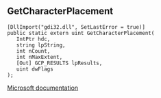 ## GetCharacterPlacement

```
[DllImport("gdi32.dll", SetLastError = true)]
public static extern uint GetCharacterPlacement(
   IntPtr hdc,
   string lpString,
   int nCount,
   int nMaxExtent,
   [Out] GCP_RESULTS lpResults,
   uint dwFlags
);
```

[Microsoft documentation](https://docs.microsoft.com/en-us/windows/win32/api/wingdi/nf-wingdi-getcharacterplacement)
